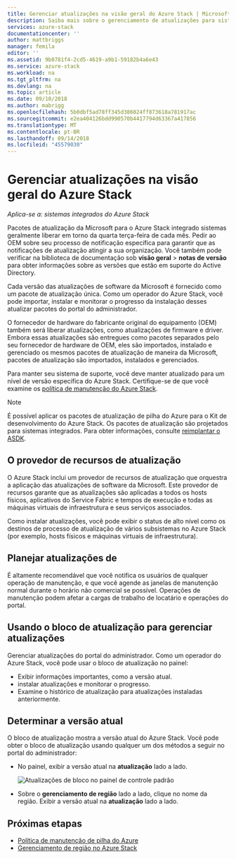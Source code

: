 ```yaml
---
title: Gerenciar atualizações na visão geral do Azure Stack | Microsoft Docs
description: Saiba mais sobre o gerenciamento de atualizações para sistemas integrados do Azure Stack.
services: azure-stack
documentationcenter: ''
author: mattbriggs
manager: femila
editor: ''
ms.assetid: 9b0781f4-2cd5-4619-a9b1-59182b4a6e43
ms.service: azure-stack
ms.workload: na
ms.tgt_pltfrm: na
ms.devlang: na
ms.topic: article
ms.date: 09/10/2018
ms.author: mabrigg
ms.openlocfilehash: 5b0dbf5ad78ff345d386024ff873618a781917ac
ms.sourcegitcommit: e2ea404126bdd990570b4417794d63367a417856
ms.translationtype: MT
ms.contentlocale: pt-BR
ms.lasthandoff: 09/14/2018
ms.locfileid: "45579030"
---
```

# <a name="manage-updates-in-azure-stack-overview"></a>Gerenciar atualizações na visão geral do Azure Stack

*Aplica-se a: sistemas integrados do Azure Stack*

Pacotes de atualização da Microsoft para o Azure Stack integrado sistemas geralmente liberar em torno da quarta terça-feira de cada mês. Pedir ao OEM sobre seu processo de notificação específica para garantir que as notificações de atualização atingir a sua organização. Você também pode verificar na biblioteca de documentação sob **visão geral** > **notas de versão** para obter informações sobre as versões que estão em suporte do Active Directory. 

Cada versão das atualizações de software da Microsoft é fornecido como um pacote de atualização única. Como um operador do Azure Stack, você pode importar, instalar e monitorar o progresso da instalação desses atualizar pacotes do portal do administrador. 

O fornecedor de hardware do fabricante original do equipamento (OEM) também será liberar atualizações, como atualizações de firmware e driver. Embora essas atualizações são entregues como pacotes separados pelo seu fornecedor de hardware de OEM, eles são importados, instalado e gerenciado os mesmos pacotes de atualização de maneira da Microsoft, pacotes de atualização são importados, instalados e gerenciados.

Para manter seu sistema de suporte, você deve manter atualizado para um nível de versão específica do Azure Stack. Certifique-se de que você examine os [política de manutenção do Azure Stack](azure-stack-servicing-policy.md).

> [!NOTE]
> É possível aplicar os pacotes de atualização de pilha do Azure para o Kit de desenvolvimento do Azure Stack. Os pacotes de atualização são projetados para sistemas integrados. Para obter informações, consulte [reimplantar o ASDK](https://docs.microsoft.com/azure/azure-stack/asdk).

## <a name="the-update-resource-provider"></a>O provedor de recursos de atualização

O Azure Stack inclui um provedor de recursos de atualização que orquestra a aplicação das atualizações de software da Microsoft. Este provedor de recursos garante que as atualizações são aplicadas a todos os hosts físicos, aplicativos do Service Fabric e tempos de execução e todas as máquinas virtuais de infraestrutura e seus serviços associados.

Como instalar atualizações, você pode exibir o status de alto nível como os destinos de processo de atualização de vários subsistemas no Azure Stack (por exemplo, hosts físicos e máquinas virtuais de infraestrutura).

## <a name="plan-for-updates"></a>Planejar atualizações de

É altamente recomendável que você notifica os usuários de qualquer operação de manutenção, e que você agende as janelas de manutenção normal durante o horário não comercial se possível. Operações de manutenção podem afetar a cargas de trabalho de locatário e operações do portal.

## <a name="using-the-update-tile-to-manage-updates"></a>Usando o bloco de atualização para gerenciar atualizações
Gerenciar atualizações do portal do administrador. Como um operador do Azure Stack, você pode usar o bloco de atualização no painel:

- Exibir informações importantes, como a versão atual.
- instalar atualizações e monitorar o progresso.
- Examine o histórico de atualização para atualizações instaladas anteriormente.
 
## <a name="determine-the-current-version"></a>Determinar a versão atual

O bloco de atualização mostra a versão atual do Azure Stack. Você pode obter o bloco de atualização usando qualquer um dos métodos a seguir no portal do administrador:

- No painel, exibir a versão atual na **atualização** lado a lado.
 
   ![Atualizações de bloco no painel de controle padrão](./media/azure-stack-updates/image1.png)
 
- Sobre o **gerenciamento de região** lado a lado, clique no nome da região. Exibir a versão atual na **atualização** lado a lado.

## <a name="next-steps"></a>Próximas etapas

- [Política de manutenção de pilha do Azure](azure-stack-servicing-policy.md) 
- [Gerenciamento de região no Azure Stack](azure-stack-region-management.md)     


